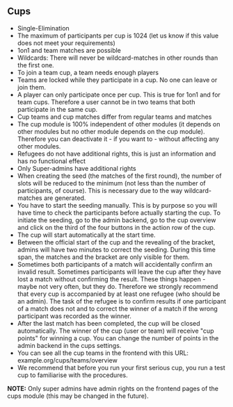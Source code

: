 Cups
----

- Single-Elimination
- The maximum of participants per cup is 1024 (let us know if this value does not meet your requirements)
- 1on1 and team matches are possible
- Wildcards: There will never be wildcard-matches in other rounds than the first one.
- To join a team cup, a team needs enough players
- Teams are locked while they participate in a cup. No one can leave or join them.
- A player can only participate once per cup. This is true for 1on1 and for team cups. Therefore a user cannot be in two teams that both participate in the same cup.
- Cup teams and cup matches differ from regular teams and matches
- The cup module is 100% independent of other modules (it depends on other modules but no other module depends on the cup module). Therefore you can deactivate it - if you want to - without affecting any other modules.
- Refugees do not have additional rights, this is just an information and has no functional effect
- Only Super-admins have additional rights
- When creating the seed (the matches of the first round), the number of slots will be reduced to the minimum (not less than the number of participants, of course). This is necessary due to the way wildcard-matches are generated.
- You have to start the seeding manually. This is by purpose so you will have time to check the participants before actually starting the cup. To initiate the seeding, go to the admin backend, go to the cup overview and click on the third of the four buttons in the action row of the cup.
- The cup will start automatically at the start time.
- Between the official start of the cup and the revealing of the bracket, admins will have two minutes to correct the seeding. During this time span, the matches and the bracket are only visible for them.
- Sometimes both participants of a match will accidentally confirm an invalid result. Sometimes participants will leave the cup after they have lost a match without confirming the result. These things happen - maybe not very often, but they do. Therefore we strongly recommend that every cup is accompanied by at least one refugee (who should be an admin). The task of the refugee is to confirm results if one participant of a match does not and to correct the winner of a match if the wrong participant was recorded as the winner.
- After the last match has been completed, the cup will be closed automatically. The winner of the cup (user or team) will receive "cup points" for winning a cup. You can change the number of points in the admin backend in the cups settings.
- You can see all the cup teams in the frontend with this URL: example.org/cups/teams/overview
- We recommend that before you run your first serious cup, you run a test cup to familiarise with the procedures.

**NOTE:**
Only super admins have admin rights on the frontend pages of the cups module (this may be changed in the future).
